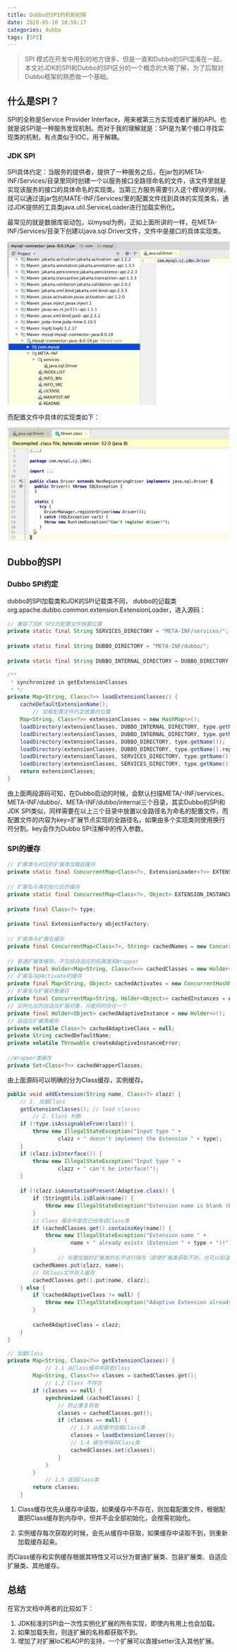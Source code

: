 ```yaml
---
title: Dubbo的SPI的机制初探
date: 2020-05-10 18:56:17
categories: dubbo
tags: [SPI]
---
```


> SPI 模式在开发中用到的地方很多，但是一直和Dubbo的SPI混淆在一起，本文对JDK的SPI和Dubbo的SPI区分的一个概念的大略了解，为了后取对Dubbo框架的熟悉做一个基础。<!--more-->

## 什么是SPI？

SPI的全称是Service Provider Interface，用来被第三方实现或者扩展的API。也就是说SPI是一种服务发现机制。而对于我的理解就是：SPI是为某个接口寻找实现类的机制，有点类似于IOC，用于解耦。

### JDK SPI

SPI具体约定：当服务的提供者，提供了一种服务之后，在jar包的META-INF/Services/目录里同时创建一个以服务接口全路径命名的文件，该文件里就是实现该服务的接口的具体命名的实现类。当第三方服务需要引入这个模块的时候，就可以通过该jar包的MATE-INF/Services/里的配置文件找到具体的实现类名，通过JDK提供的工具类java.util.ServiceLoader进行加载实例化。

最常见的就是数据库驱动包，以mysql为例，正如上面所讲的一样，在META-INF/Services/目录下创建以java.sql.Driver文件，文件中是接口的具体实现类。

![MySQL SPI配置](20003/SPI-mysql.png)

而配置文件中具体的实现类如下：

![MySQL 驱动具体实现类](20003/SPI-mysql2.png)

## Dubbo的SPI

### Dubbo SPI约定

dubbo的SPI加载类和JDK的SPI记载类不同， dubbo的记载类org.apache.dubbo.common.extension.ExtensionLoader，进入源码：

```java
// 兼容了JDK SPI的配置文件放置位置
private static final String SERVICES_DIRECTORY = "META-INF/services/";

private static final String DUBBO_DIRECTORY = "META-INF/dubbo/";

private static final String DUBBO_INTERNAL_DIRECTORY = DUBBO_DIRECTORY + "internal/";
```

```java
/**
 * synchronized in getExtensionClasses
 * */
private Map<String, Class<?>> loadExtensionClasses() {
    cacheDefaultExtensionName();
		// 加载配置文件约定放置的位置
    Map<String, Class<?>> extensionClasses = new HashMap<>();
    loadDirectory(extensionClasses, DUBBO_INTERNAL_DIRECTORY, type.getName());
    loadDirectory(extensionClasses, DUBBO_INTERNAL_DIRECTORY, type.getName().replace("org.apache", "com.alibaba"));
    loadDirectory(extensionClasses, DUBBO_DIRECTORY, type.getName());
    loadDirectory(extensionClasses, DUBBO_DIRECTORY, type.getName().replace("org.apache", "com.alibaba"));
    loadDirectory(extensionClasses, SERVICES_DIRECTORY, type.getName());
    loadDirectory(extensionClasses, SERVICES_DIRECTORY, type.getName().replace("org.apache", "com.alibaba"));
    return extensionClasses;
}
```

由上面两段源码可知，在Dubbo启动的时候，会默认扫描META/-INF/services、META-INF/dubbo/、META-INF/dubbo/internal三个目录，其实Dubbo的SPI和JDK SPI类似，同样需要在以上三个目录中放置以全路径名为命名的配置文件，而配置文件的内容为key=扩展节点实现的全路径名，如果由多个实现类则使用换行符分割。key会作为Dubbo SPI注解中的传入参数。

### SPI的缓存

```java
// 扩展类与对应的扩展类加载起缓存
private static final ConcurrentMap<Class<?>, ExtensionLoader<?>> EXTENSION_LOADERS = new ConcurrentHashMap<>();

// 扩展名与类初始化后的缓存
private static final ConcurrentMap<Class<?>, Object> EXTENSION_INSTANCES = new ConcurrentHashMap<>();

private final Class<?> type;

private final ExtensionFactory objectFactory;

// 扩展类与扩展名缓存
private final ConcurrentMap<Class<?>, String> cachedNames = new ConcurrentHashMap<>();

// 普通扩展类缓存，不包括自适应的拓展类和Wrapper
private final Holder<Map<String, Class<?>>> cachedClasses = new Holder<>();
// 扩展名与@Activate的缓存
private final Map<String, Object> cachedActivates = new ConcurrentHashMap<>();
// 扩展名与扩展对象缓存
private final ConcurrentMap<String, Holder<Object>> cachedInstances = new ConcurrentHashMap<>();
// 实例化后的自适应扩展对象，只能同时存在一个
private final Holder<Object> cachedAdaptiveInstance = new Holder<>();
// 自适应扩展类缓存
private volatile Class<?> cachedAdaptiveClass = null;
private String cachedDefaultName;
private volatile Throwable createAdaptiveInstanceError;

//Wrapper类缓存
private Set<Class<?>> cachedWrapperClasses;
```

由上面源码可以明确的分为Class缓存，实例缓存。

```java
public void addExtension(String name, Class<?> clazz) {
  	// 1. 加载Class
    getExtensionClasses(); // load classes
		// 2. Class 判断
    if (!type.isAssignableFrom(clazz)) {
        throw new IllegalStateException("Input type " +
                clazz + " doesn't implement the Extension " + type);
    }
    if (clazz.isInterface()) {
        throw new IllegalStateException("Input type " +
                clazz + " can't be interface!");
    }

    if (!clazz.isAnnotationPresent(Adaptive.class)) {
        if (StringUtils.isBlank(name)) {
            throw new IllegalStateException("Extension name is blank (Extension " + type + ")!");
        }
      	// Class 缓存中是否已经有该Class类
        if (cachedClasses.get().containsKey(name)) {
            throw new IllegalStateException("Extension name " +
                    name + " already exists (Extension " + type + ")!");
        }
				// 将要加载的扩展类的名字进行保存（即使扩展类获取不到，也可以知道是哪个扩展类没有获取到）
        cachedNames.put(clazz, name);
      	// 将Class文件存入缓存
        cachedClasses.get().put(name, clazz);
    } else {
        if (cachedAdaptiveClass != null) {
            throw new IllegalStateException("Adaptive Extension already exists (Extension " + type + ")!");
        }

        cachedAdaptiveClass = clazz;
    }
}
```

```java
// 加载Class
private Map<String, Class<?>> getExtensionClasses() {
  			// 1.1 从Class缓存中获取Class
        Map<String, Class<?>> classes = cachedClasses.get();
  			// 1.2 Class 不存在
        if (classes == null) {
            synchronized (cachedClasses) {
              	// 防止重复获取
                classes = cachedClasses.get();
                if (classes == null) {
                  	// 1.3 从配置中加载Class类
                    classes = loadExtensionClasses();
                  	// 1.4 缓存中保存Class类
                    cachedClasses.set(classes);
                }
            }
        }
  			// 1.5 返回Class类
        return classes;
    }
```



1. Class缓存优先从缓存中读取，如果缓存中不存在，则加载配置文件，根据配置把Class缓存到内存中，但并不会全部初始化，会按需初始化。

2. 实例缓存每次获取的时候，会先从缓存中获取，如果缓存中读取不到，则重新加载缓存起来。

而Class缓存和实例缓存根据其特性又可以分为普通扩展类、包装扩展类、自适应扩展类、其他缓存。

## 总结

在官方文档中两者的比较如下：

1. JDK标准的SPI会一次性实例化扩展的所有实现，即使内有用上也会加载。
2. 如果加载失败，则连扩展的名称都获取不到。
3. 增加了对扩展IoC和AOP的支持，一个扩展可以直接setter注入其他扩展。